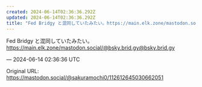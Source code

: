 ```yaml
---
created: 2024-06-14T02:36:36.292Z
updated: 2024-06-14T02:36:36.292Z
title: "Fed Bridgy と混同していたみたい。https://main.elk.zone/mastodon.social/@bsky.brid.gy@bsky.b[...]"
---
```


<p>Fed Bridgy と混同していたみたい。<br /><a href="https://main.elk.zone/mastodon.social/@bsky.brid.gy@bsky.brid.gy" target="_blank" rel="nofollow noopener noreferrer" translate="no"><span class="invisible">https://</span><span class="ellipsis">main.elk.zone/mastodon.social/</span><span class="invisible">@bsky.brid.gy@bsky.brid.gy</span></a></p>

&mdash; 2024-06-14 02:36:36 UTC

Original URL: https://mastodon.social/@sakuramochi0/112612645030662051
